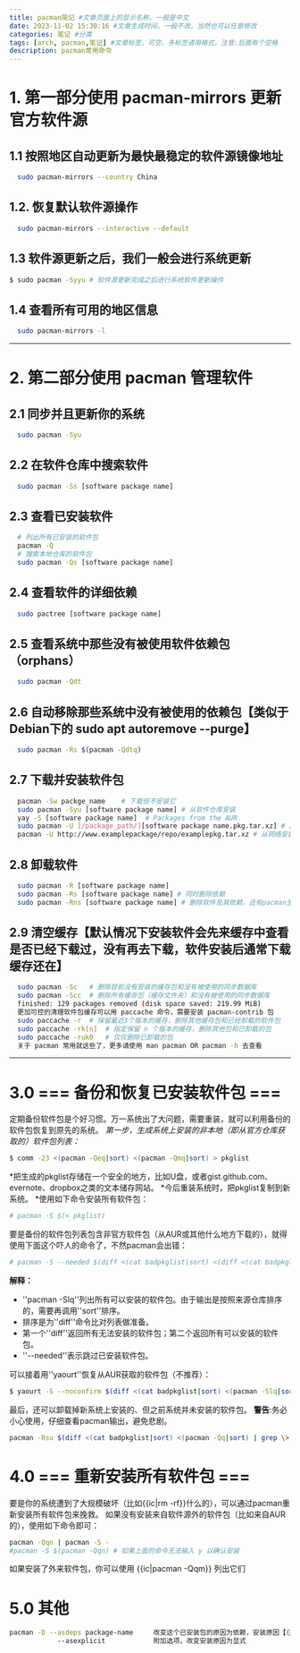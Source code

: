 ```yaml
---
title: pacman简记 #文章页面上的显示名称，一般是中文
date: 2023-11-02 15:30:16 #文章生成时间，一般不改，当然也可以任意修改
categories: 笔记 #分类
tags: [arch, pacman,笔记] #文章标签，可空，多标签请用格式，注意:后面有个空格
description: pacman常用命令
---
```


# 1. 第一部分使用 pacman-mirrors 更新官方软件源
## 1.1  按照地区自动更新为最快最稳定的软件源镜像地址

```bash
  sudo pacman-mirrors --country China
```

## 1.2. 恢复默认软件源操作

```bash
  sudo pacman-mirrors --interactive --default
```

## 1.3 软件源更新之后，我们一般会进行系统更新

```bash
$ sudo pacman -Syyu # 软件源更新完成之后进行系统软件更新操作
```

## 1.4 查看所有可用的地区信息

```bash
  sudo pacman-mirrors -l
```

____

# 2. 第二部分使用 pacman 管理软件
## 2.1 同步并且更新你的系统

```bash
  sudo pacman -Syu
```

## 2.2 在软件仓库中搜索软件

```bash
  sudo pacman -Ss [software package name]
```

## 2.3 查看已安装软件
```bash
  # 列出所有已安装的软件包
  pacman -Q
  # 搜索本地仓库的软件包
  sudo pacman -Qs [software package name]
```
## 2.4 查看软件的详细依赖

```bash
  sudo pactree [software package name]
```

## 2.5 查看系统中那些没有被使用软件依赖包（orphans）

```bash
  sudo pacman -Qdt
```

## 2.6 自动移除那些系统中没有被使用的依赖包【类似于Debian下的 sudo apt autoremove --purge】

```bash
  sudo pacman -Rs $(pacman -Qdtq)
```

## 2.7 下载并安装软件包

```bash
  pacman -Sw packge_name    # 下载但不安装它
  sudo pacman -Syu [software package name] # 从软件仓库安装
  yay -S [software package name]  # Packages from the AUR
  sudo pacman -U [/package_path/][software package name.pkg.tar.xz] # 从本地安装
  pacman -U http://www.examplepackage/repo/examplepkg.tar.xz # 从网络安装【非官方仓库】
```

## 2.8 卸载软件

```bash
  sudo pacman -R [software package name] 
  sudo pacman -Rs [software package name] # 同时删除依赖
  sudo pacman -Rns [software package name] # 删除软件及其依赖，还有pacman生成的配置文件，即更彻底的删除  
```

## 2.9 清空缓存【默认情况下安装软件会先来缓存中查看是否已经下载过，没有再去下载，软件安装后通常下载缓存还在】

```bash
  sudo pacman -Sc   # 删除目前没有安装的缓存包和没有被使用的同步数据库
  sudo pacman -Scc  # 删除所有缓存包（缓存文件夹）和没有被使用的同步数据库
  finished: 129 packages removed (disk space saved: 219.99 MiB)
  更加可控的清理软件包缓存可以用 paccache 命令，需要安装 pacman-contrib 包
  sudo paccache -r  # 保留最近3个版本的缓存，删除其他缓存包和已经卸载的软件包
  sudo paccache -rk[n]  # 指定保留 n 个版本的缓存，删除其他包和已卸载的包
  sudo paccache -ruk0   # 仅仅删除已卸载的包
  关于 pacman 常用就这些了，更多请使用 man pacman OR pacman -h 去查看
```

---

# 3.0 === 备份和恢复已安装软件包 ===

定期备份软件包是个好习惯。万一系统出了大问题，需要重装，就可以利用备份的软件包恢复到原先的系统。
*第一步，生成系统上安装的非本地（即从官方仓库获取的）软件包列表：*

```bash
$ comm -23 <(pacman -Qeq|sort) <(pacman -Qmq|sort) > pkglist
```

*把生成的pkglist存储在一个安全的地方，比如U盘，或者gist.github.com、evernote、dropbox之类的文本储存网站。
*今后重装系统时，把pkglist复制到新系统。
*使用如下命令安装所有软件包：

```bash
# pacman -S $(< pkglist)
```

要是备份的软件包列表包含非官方软件包（从AUR或其他什么地方下载的），就得使用下面这个吓人的命令了，不然pacman会出错：

```bash
# pacman -S --needed $(diff <(cat badpkglist|sort) <(diff <(cat badpkglist|sort) <(pacman -Slq|sort)|grep \<|cut -f2 -d' ')|grep \<|cut -f2 -d' ')
```

**解释：**

* ''pacman -Slq''列出所有可以安装的软件包。由于输出是按照来源仓库排序的，需要再调用''sort''排序。
* 排序是为''diff''命令比对列表做准备。
* 第一个''diff''返回所有无法安装的软件包；第二个返回所有可以安装的软件包。
* ''--needed''表示跳过已安装软件包。

可以接着用''yaourt''恢复从AUR获取的软件包（不推荐）：

```bash
$ yaourt -S --noconfirm $(diff <(cat badpkglist|sort) <(pacman -Slq|sort) |grep \<|cut -f2 -d' ')
```

最后，还可以卸载掉新系统上安装的、但之前系统并未安装的软件包。
**警告**:务必小心使用，仔细查看pacman输出，避免悲剧。

```bash
pacman -Rsu $(diff <(cat badpkglist|sort) <(pacman -Qq|sort) | grep \>|cut -f2 -d' ')
```

# 4.0 === 重新安装所有软件包 ===
要是你的系统遭到了大规模破坏（比如{{ic|rm -rf}}什么的），可以通过pacman重新安装所有软件包来挽救。
如果没有安装来自软件源外的软件包（比如来自AUR的），使用如下命令即可：
```bash
pacman -Qqn | pacman -S -
#pacman -S $(pacman -Qqn) # 如果上面的命令无法输入 y 以确认安装
```
如果安装了外来软件包，你可以使用 {{ic|pacman -Qqm}} 列出它们
# 5.0 其他
```bash
pacman -D --asdeps package-name     改变这个已安装包的原因为依赖，安装原因【（主动|显式）依赖】
            --asexplicit            附加选项，改变安装原因为显式
```

